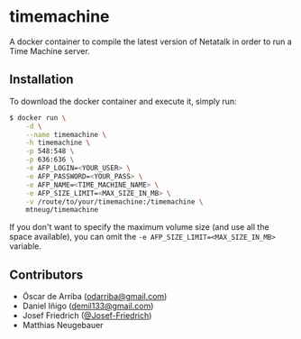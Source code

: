 # timemachine

A docker container to compile the latest version of Netatalk in order to run a Time Machine server.

## Installation

To download the docker container and execute it, simply run:

```sh
$ docker run \
    -d \
    --name timemachine \
    -h timemachine \
    -p 548:548 \
    -p 636:636 \
    -e AFP_LOGIN=<YOUR_USER> \
    -e AFP_PASSWORD=<YOUR_PASS> \
    -e AFP_NAME=<TIME_MACHINE_NAME> \
    -e AFP_SIZE_LIMIT=<MAX_SIZE_IN_MB> \
    -v /route/to/your/timemachine:/timemachine \
    mtneug/timemachine
```

If you don't want to specify the maximum volume size (and use all the space available), you can omit the `-e AFP_SIZE_LIMIT=<MAX_SIZE_IN_MB>` variable.

## Contributors

* Óscar de Arriba (odarriba@gmail.com)
* Daniel Iñigo (demil133@gmail.com)
* Josef Friedrich ([@Josef-Friedrich](https://github.com/Josef-Friedrich))
* Matthias Neugebauer
